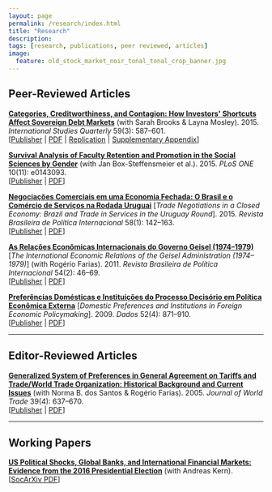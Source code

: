 ```yaml
---
layout: page
permalink: /research/index.html
title: "Research"
description:
tags: [research, publications, peer reviewed, articles]
image:
  feature: old_stock_market_noir_tonal_tonal_crop_banner.jpg
---
```


## Peer-Reviewed Articles

__<a href="http://doi.org/10.1111/isqu.12173" target="_blank">Categories, Creditworthiness, and Contagion: How Investors' Shortcuts Affect Sovereign Debt Markets</a>__ (with Sarah Brooks & Layna Mosley). 2015. _International Studies Quarterly_ 59(3): 587–601.<br/>
[<a href="http://doi.org/10.1111/isqu.12173" target="_blank">Publisher</a> \| <a href="../pdf/Brooks_etal_2015.pdf" target="_blank">PDF</a> \| <a href="http://dx.doi.org/10.7910/DVN/TPAB95" target="_blank">Replication</a> \| <a href="../pdf/Brooks_etal_2015_Appendix.pdf" target="_blank">Supplementary Appendix</a>]

__<a href="http://doi.org/10.1371/journal.pone.0143093" target="_blank">Survival Analysis of Faculty Retention and Promotion in the Social Sciences by Gender</a>__ (with Jan Box-Steffensmeier et al.). 2015. _PLoS ONE_ 10(11): e0143093. <br/>
[<a href="http://doi.org/10.1371/journal.pone.0143093" target="_blank">Publisher</a> \| <a href="http://www.plosone.org/article/fetchObject.action?uri=info:doi/10.1371/journal.pone.0143093&representation=PDF" target="_blank">PDF</a>]

__<a href="http://dx.doi.org/10.1590/0034-7329201500108" target="_blank">Negociações Comerciais em uma Economia Fechada: O Brasil e o Comércio de Serviços na Rodada Uruguai</a>__ [_Trade Negotiations in a Closed Economy: Brazil and Trade in Services in the Uruguay Round_]. 2015. _Revista Brasileira de Política Internacional_ 58(1): 142–163.<br/>
[<a href="http://dx.doi.org/10.1590/0034-7329201500108" target="_blank">Publisher</a> \| <a href="http://www.scielo.br/pdf/rbpi/v58n1/0034-7329-rbpi-58-01-00142.pdf" target="_blank">PDF</a>]

__<a href="http://dx.doi.org/10.1590/S0034-73292011000200003" target="_blank">As Relações Econômicas Internacionais do Governo Geisel (1974–1979)</a>__ [_The International Economic Relations of the Geisel Administration (1974–1979)_] (with Rogério Farias). 2011. _Revista Brasileira de Política Internacional_ 54(2): 46–69. <br/>
[<a href="http://dx.doi.org/10.1590/S0034-73292011000200003" target="_blank">Publisher</a> \| <a href="http://www.scielo.br/pdf/rbpi/v54n2/v54n2a03.pdf" target="_blank">PDF</a>]

__<a href="http://dx.doi.org/10.1590/S0011-52582009000400003" target="_blank">Preferências Domésticas e Instituições do Processo Decisório em Política Econômica Externa</a>__ [_Domestic Preferences and Institutions in Foreign Economic Policymaking_]. 2009. _Dados_ 52(4): 871–910.<br/>
[<a href="http://dx.doi.org/10.1590/S0011-52582009000400003" target="_blank">Publisher</a> \| <a href="http://www.scielo.br/pdf/dados/v52n4/v52n4a03.pdf" target="_blank">PDF</a>]

***
## Editor-Reviewed Articles

__<a href="http://www.kluwerlawonline.com/abstract.php?area=Journals&id=TRAD2005039" target="_blank">Generalized System of Preferences in General Agreement on Tariffs and Trade/World Trade Organization: Historical Background and Current Issues</a>__ (with Norma B. dos Santos & Rogério Farias). 2005. _Journal of World Trade_ 39(4): 637–670.<br/>
[<a href="http://www.kluwerlawonline.com/abstract.php?area=Journals&id=TRAD2005039" target="_blank">Publisher</a> \| <a href="../pdf/Santos_etal_2005.pdf" target="_blank">PDF</a>]

***
## Working Papers

__<a href="http://dx.doi.org/10.17605/OSF.IO/XR3UN" target="_blank">US Political Shocks, Global Banks, and International Financial Markets: Evidence from the 2016 Presidential Election</a>__ (with Andreas Kern). <br>
[<a href="http://dx.doi.org/10.17605/OSF.IO/XR3UN" target="_blank">SocArXiv PDF</a>]
